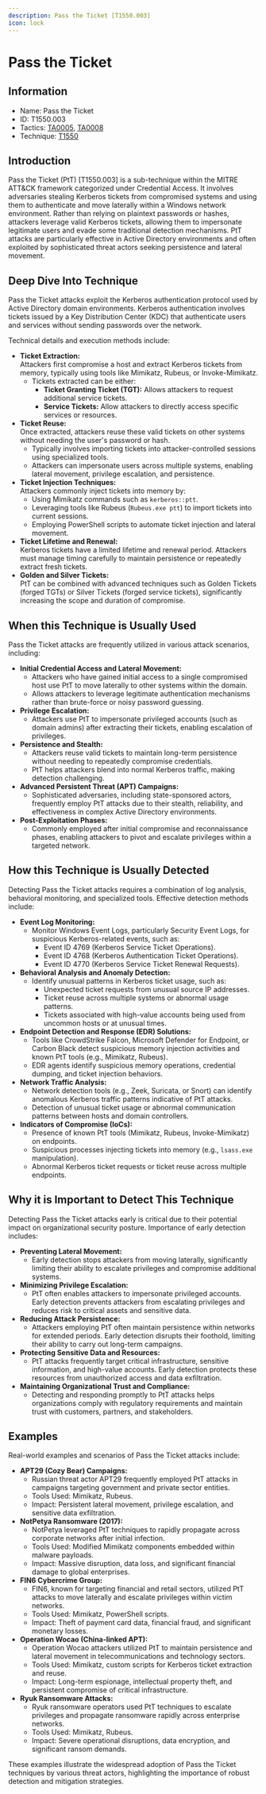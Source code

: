 ```yaml
---
description: Pass the Ticket [T1550.003]
icon: lock
---
```


# Pass the Ticket

## Information

- Name: Pass the Ticket
- ID: T1550.003
- Tactics: [TA0005](../TA0005/TA0005.md), [TA0008](../TA0008/TA0008.md)
- Technique: [T1550](T1550.md)

## Introduction

Pass the Ticket (PtT) \[T1550.003] is a sub-technique within the MITRE ATT\&CK framework categorized under Credential Access. It involves adversaries stealing Kerberos tickets from compromised systems and using them to authenticate and move laterally within a Windows network environment. Rather than relying on plaintext passwords or hashes, attackers leverage valid Kerberos tickets, allowing them to impersonate legitimate users and evade some traditional detection mechanisms. PtT attacks are particularly effective in Active Directory environments and often exploited by sophisticated threat actors seeking persistence and lateral movement.

## Deep Dive Into Technique

Pass the Ticket attacks exploit the Kerberos authentication protocol used by Active Directory domain environments. Kerberos authentication involves tickets issued by a Key Distribution Center (KDC) that authenticate users and services without sending passwords over the network.

Technical details and execution methods include:

- **Ticket Extraction:**\
  Attackers first compromise a host and extract Kerberos tickets from memory, typically using tools like Mimikatz, Rubeus, or Invoke-Mimikatz.
  - Tickets extracted can be either:
    - **Ticket Granting Ticket (TGT):** Allows attackers to request additional service tickets.
    - **Service Tickets:** Allow attackers to directly access specific services or resources.
- **Ticket Reuse:**\
  Once extracted, attackers reuse these valid tickets on other systems without needing the user's password or hash.
  - Typically involves importing tickets into attacker-controlled sessions using specialized tools.
  - Attackers can impersonate users across multiple systems, enabling lateral movement, privilege escalation, and persistence.
- **Ticket Injection Techniques:**\
  Attackers commonly inject tickets into memory by:
  - Using Mimikatz commands such as `kerberos::ptt`.
  - Leveraging tools like Rubeus (`Rubeus.exe ptt`) to import tickets into current sessions.
  - Employing PowerShell scripts to automate ticket injection and lateral movement.
- **Ticket Lifetime and Renewal:**\
  Kerberos tickets have a limited lifetime and renewal period. Attackers must manage timing carefully to maintain persistence or repeatedly extract fresh tickets.
- **Golden and Silver Tickets:**\
  PtT can be combined with advanced techniques such as Golden Tickets (forged TGTs) or Silver Tickets (forged service tickets), significantly increasing the scope and duration of compromise.

## When this Technique is Usually Used

Pass the Ticket attacks are frequently utilized in various attack scenarios, including:

- **Initial Credential Access and Lateral Movement:**
  - Attackers who have gained initial access to a single compromised host use PtT to move laterally to other systems within the domain.
  - Allows attackers to leverage legitimate authentication mechanisms rather than brute-force or noisy password guessing.
- **Privilege Escalation:**
  - Attackers use PtT to impersonate privileged accounts (such as domain admins) after extracting their tickets, enabling escalation of privileges.
- **Persistence and Stealth:**
  - Attackers reuse valid tickets to maintain long-term persistence without needing to repeatedly compromise credentials.
  - PtT helps attackers blend into normal Kerberos traffic, making detection challenging.
- **Advanced Persistent Threat (APT) Campaigns:**
  - Sophisticated adversaries, including state-sponsored actors, frequently employ PtT attacks due to their stealth, reliability, and effectiveness in complex Active Directory environments.
- **Post-Exploitation Phases:**
  - Commonly employed after initial compromise and reconnaissance phases, enabling attackers to pivot and escalate privileges within a targeted network.

## How this Technique is Usually Detected

Detecting Pass the Ticket attacks requires a combination of log analysis, behavioral monitoring, and specialized tools. Effective detection methods include:

- **Event Log Monitoring:**
  - Monitor Windows Event Logs, particularly Security Event Logs, for suspicious Kerberos-related events, such as:
    - Event ID 4769 (Kerberos Service Ticket Operations).
    - Event ID 4768 (Kerberos Authentication Ticket Operations).
    - Event ID 4770 (Kerberos Service Ticket Renewal Requests).
- **Behavioral Analysis and Anomaly Detection:**
  - Identify unusual patterns in Kerberos ticket usage, such as:
    - Unexpected ticket requests from unusual source IP addresses.
    - Ticket reuse across multiple systems or abnormal usage patterns.
    - Tickets associated with high-value accounts being used from uncommon hosts or at unusual times.
- **Endpoint Detection and Response (EDR) Solutions:**
  - Tools like CrowdStrike Falcon, Microsoft Defender for Endpoint, or Carbon Black detect suspicious memory injection activities and known PtT tools (e.g., Mimikatz, Rubeus).
  - EDR agents identify suspicious memory operations, credential dumping, and ticket injection behaviors.
- **Network Traffic Analysis:**
  - Network detection tools (e.g., Zeek, Suricata, or Snort) can identify anomalous Kerberos traffic patterns indicative of PtT attacks.
  - Detection of unusual ticket usage or abnormal communication patterns between hosts and domain controllers.
- **Indicators of Compromise (IoCs):**
  - Presence of known PtT tools (Mimikatz, Rubeus, Invoke-Mimikatz) on endpoints.
  - Suspicious processes injecting tickets into memory (e.g., `lsass.exe` manipulation).
  - Abnormal Kerberos ticket requests or ticket reuse across multiple endpoints.

## Why it is Important to Detect This Technique

Detecting Pass the Ticket attacks early is critical due to their potential impact on organizational security posture. Importance of early detection includes:

- **Preventing Lateral Movement:**
  - Early detection stops attackers from moving laterally, significantly limiting their ability to escalate privileges and compromise additional systems.
- **Minimizing Privilege Escalation:**
  - PtT often enables attackers to impersonate privileged accounts. Early detection prevents attackers from escalating privileges and reduces risk to critical assets and sensitive data.
- **Reducing Attack Persistence:**
  - Attackers employing PtT often maintain persistence within networks for extended periods. Early detection disrupts their foothold, limiting their ability to carry out long-term campaigns.
- **Protecting Sensitive Data and Resources:**
  - PtT attacks frequently target critical infrastructure, sensitive information, and high-value accounts. Early detection protects these resources from unauthorized access and data exfiltration.
- **Maintaining Organizational Trust and Compliance:**
  - Detecting and responding promptly to PtT attacks helps organizations comply with regulatory requirements and maintain trust with customers, partners, and stakeholders.

## Examples

Real-world examples and scenarios of Pass the Ticket attacks include:

- **APT29 (Cozy Bear) Campaigns:**
  - Russian threat actor APT29 frequently employed PtT attacks in campaigns targeting government and private sector entities.
  - Tools Used: Mimikatz, Rubeus.
  - Impact: Persistent lateral movement, privilege escalation, and sensitive data exfiltration.
- **NotPetya Ransomware (2017):**
  - NotPetya leveraged PtT techniques to rapidly propagate across corporate networks after initial infection.
  - Tools Used: Modified Mimikatz components embedded within malware payloads.
  - Impact: Massive disruption, data loss, and significant financial damage to global enterprises.
- **FIN6 Cybercrime Group:**
  - FIN6, known for targeting financial and retail sectors, utilized PtT attacks to move laterally and escalate privileges within victim networks.
  - Tools Used: Mimikatz, PowerShell scripts.
  - Impact: Theft of payment card data, financial fraud, and significant monetary losses.
- **Operation Wocao (China-linked APT):**
  - Operation Wocao attackers utilized PtT to maintain persistence and lateral movement in telecommunications and technology sectors.
  - Tools Used: Mimikatz, custom scripts for Kerberos ticket extraction and reuse.
  - Impact: Long-term espionage, intellectual property theft, and persistent compromise of critical infrastructure.
- **Ryuk Ransomware Attacks:**
  - Ryuk ransomware operators used PtT techniques to escalate privileges and propagate ransomware rapidly across enterprise networks.
  - Tools Used: Mimikatz, Rubeus.
  - Impact: Severe operational disruptions, data encryption, and significant ransom demands.

These examples illustrate the widespread adoption of Pass the Ticket techniques by various threat actors, highlighting the importance of robust detection and mitigation strategies.
